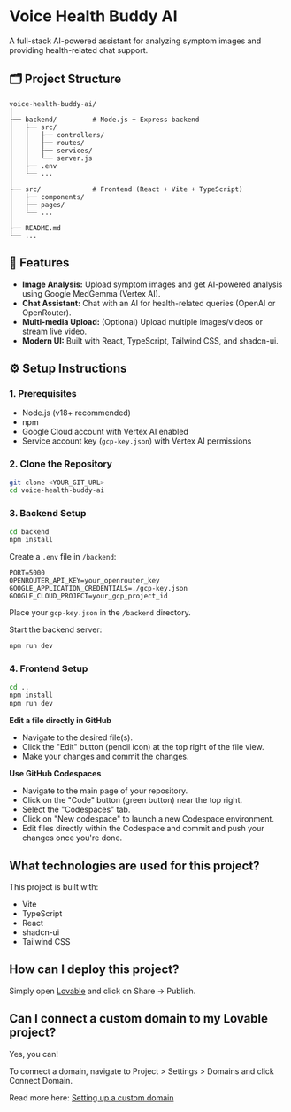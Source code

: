 # Voice Health Buddy AI

A full-stack AI-powered assistant for analyzing symptom images and providing health-related chat support.

## 🗂 Project Structure

```
voice-health-buddy-ai/
│
├── backend/         # Node.js + Express backend
│   ├── src/
│   │   ├── controllers/
│   │   ├── routes/
│   │   ├── services/
│   │   └── server.js
│   ├── .env
│   └── ...
│
├── src/             # Frontend (React + Vite + TypeScript)
│   ├── components/
│   ├── pages/
│   └── ...
│
├── README.md
└── ...
```

## 🚀 Features

- **Image Analysis:** Upload symptom images and get AI-powered analysis using Google MedGemma (Vertex AI).
- **Chat Assistant:** Chat with an AI for health-related queries (OpenAI or OpenRouter).
- **Multi-media Upload:** (Optional) Upload multiple images/videos or stream live video.
- **Modern UI:** Built with React, TypeScript, Tailwind CSS, and shadcn-ui.

## ⚙️ Setup Instructions

### 1. Prerequisites

- Node.js (v18+ recommended)
- npm
- Google Cloud account with Vertex AI enabled
- Service account key (`gcp-key.json`) with Vertex AI permissions

### 2. Clone the Repository

```bash
git clone <YOUR_GIT_URL>
cd voice-health-buddy-ai
```

### 3. Backend Setup

```bash
cd backend
npm install
```

Create a `.env` file in `/backend`:

```
PORT=5000
OPENROUTER_API_KEY=your_openrouter_key
GOOGLE_APPLICATION_CREDENTIALS=./gcp-key.json
GOOGLE_CLOUD_PROJECT=your_gcp_project_id
```

Place your `gcp-key.json` in the `/backend` directory.

Start the backend server:

```bash
npm run dev
```

### 4. Frontend Setup

```bash
cd ..
npm install
npm run dev
```

**Edit a file directly in GitHub**

- Navigate to the desired file(s).
- Click the "Edit" button (pencil icon) at the top right of the file view.
- Make your changes and commit the changes.

**Use GitHub Codespaces**

- Navigate to the main page of your repository.
- Click on the "Code" button (green button) near the top right.
- Select the "Codespaces" tab.
- Click on "New codespace" to launch a new Codespace environment.
- Edit files directly within the Codespace and commit and push your changes once you're done.

## What technologies are used for this project?

This project is built with:

- Vite
- TypeScript
- React
- shadcn-ui
- Tailwind CSS

## How can I deploy this project?

Simply open [Lovable](https://lovable.dev/projects/a5f6ded9-2cd1-481e-aba2-29bda34a6386) and click on Share -> Publish.

## Can I connect a custom domain to my Lovable project?

Yes, you can!

To connect a domain, navigate to Project > Settings > Domains and click Connect Domain.

Read more here: [Setting up a custom domain](https://docs.lovable.dev/tips-tricks/custom-domain#step-by-step-guide)
